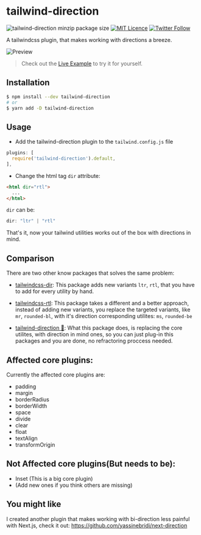 # tailwind-direction 
![tailwind-direction minzip package size](https://img.shields.io/bundlephobia/minzip/tailwind-direction)
[![MIT Licence](https://badges.frapsoft.com/os/mit/mit.svg?v=103)](https://opensource.org/licenses/mit-license.php)
[![Twitter Follow](https://img.shields.io/twitter/follow/yassinebridi.svg?style=social&label=Follow)](https://twitter.com/yassinebridi)

A tailwindcss plugin, that makes working with directions a breeze.

![Preview](https://user-images.githubusercontent.com/18403595/106312235-a509c800-6266-11eb-859b-1dd6edb671ee.gif)
> Check out the [Live Example](https://tailwind-direction.vercel.app/) to try it for yourself.

## Installation

```bash
$ npm install --dev tailwind-direction
# or
$ yarn add -D tailwind-direction
```

## Usage

- Add the tailwind-direction plugin to the `tailwind.config.js` file

```js
plugins: [
  require('tailwind-direction').default,
],
```
- Change the html tag `dir` attribute:
```html
<html dir="rtl">
  ...
</html>
```
`dir` can be:
```ts
dir: "ltr" | "rtl"
```

That's it, now your tailwind utilities works out of the box with directions in mind.

## Comparison
There are two other know packages that solves the same problem:
- [tailwindcss-dir](https://github.com/RonMelkhior/tailwindcss-dir): This package adds new variants `ltr`, `rtl`, that you have to add for every utility by hand.

- [tailwindcss-rtl](https://github.com/20lives/tailwindcss-rtl): This package takes a different and a better approach, instead of adding new variants, you replace the targeted variants, like `mr`, `rounded-bl`, with it's direction corresponding utilites: `ms`, `rounded-be`
- [tailwind-direction 🚀](https://github.com/20lives/tailwindcss-rtl): What this package does, is replacing the core utilites, with direction in mind ones, so you can just plug-in this packages and you are done, no refractoring proccess needed.

## Affected core plugins:
Currently the affected core plugins are:
- padding
- margin
- borderRadius
- borderWidth
- space
- divide
- clear
- float
- textAlign
- transformOrigin

## Not Affected core plugins(But needs to be):
- Inset (This is a big core plugin)
- (Add new ones if you think others are missing)

## You might like
I created another plugin that makes working with bi-direction less painful with Next.js, check it out:
https://github.com/yassinebridi/next-direction
